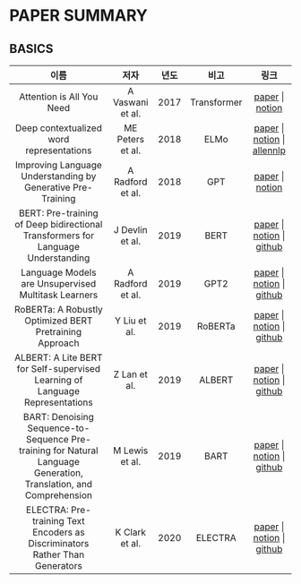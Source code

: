 # PAPER SUMMARY
## BASICS
|이름|저자|년도|비고|링크|
|:---:|:---:|:---:|:---:|:---:|
|Attention is All You Need|A Vaswani et al.|2017|Transformer|[paper](https://arxiv.org/abs/1706.03762) \| [notion](https://www.notion.so/Attention-Is-All-You-Need-ec1f92159eee4c9a8fc9fd9dc07d7be9)
|Deep contextualized word representations|ME Peters et al.|2018|ELMo|[paper](https://arxiv.org/abs/1802.05365) \| [notion](https://www.notion.so/Deep-contextualized-word-representations-dcb94abb9c0a4d5d8014d40626ef837a) \| [allennlp](https://allennlp.org/elmo)
|Improving Language Understanding by Generative Pre-Training|A Radford et al.|2018|GPT|[paper](https://www.cs.ubc.ca/~amuham01/LING530/papers/radford2018improving.pdf) \| [notion](https://www.notion.so/Improving-Language-Understanding-by-Generative-Pre-Training-0b5ca43db12641d5a28b1060ffa99db4)
|BERT: Pre-training of Deep bidirectional Transformers for Language Understanding|J Devlin et al.|2019|BERT|[paper](https://arxiv.org/abs/1810.04805) \| [notion](https://www.notion.so/BERT-Pre-Training-of-Deep-Bidirectional-Transformers-for-Language-Understanding-366ce4355f6842da9cf2e91e2b953e24) \| [github](https://github.com/google-research/bert)
|Language Models are Unsupervised Multitask Learners|A Radford et al.|2019|GPT2|[paper](https://d4mucfpksywv.cloudfront.net/better-language-models/language_models_are_unsupervised_multitask_learners.pdf) \| [notion](https://www.notion.so/Language-Models-are-Unsupervised-Multitask-Learners-1d51509d50084d7e886c8c6580ada3d8) \| [github](https://github.com/openai/gpt-2)
|RoBERTa: A Robustly Optimized BERT Pretraining Approach|Y Liu et al.|2019|RoBERTa|[paper](https://arxiv.org/abs/1907.11692) \| [notion](https://glorious-cycle-ccb.notion.site/RoBERTa-A-Robustly-Optimized-BERT-Pretraining-Approach-1e805221f45f419eac6cce36c896fe6e) \| [github](https://github.com/pytorch/fairseq/blob/master/examples/roberta/README.md)
|ALBERT: A Lite BERT for Self-supervised Learning of Language Representations|Z Lan et al.|2019|ALBERT|[paper](https://arxiv.org/abs/1909.11942) \| [notion](https://glorious-cycle-ccb.notion.site/ALBERT-A-Lite-BERT-for-Self-supervised-Learning-of-Language-Representations-f9338e6630254f51aea46370f0902ffa) \| [github](https://github.com/google-research/ALBERT)
|BART: Denoising Sequence-to-Sequence Pre-training for Natural Language Generation, Translation, and Comprehension|M Lewis et al.|2019|BART|[paper](https://arxiv.org/abs/1910.13461) \| [notion](https://glorious-cycle-ccb.notion.site/BART-Denoising-Sequence-to-Sequence-Pre-training-for-Natural-Language-Generation-Translation-and--9168754bb6fd43e1889dadff44fe451e) \| [github](https://github.com/pytorch/fairseq/tree/master/examples/bart)
|ELECTRA: Pre-training Text Encoders as Discriminators Rather Than Generators|K Clark et al.|2020|ELECTRA|[paper](https://arxiv.org/abs/2003.10555) \| [notion](https://glorious-cycle-ccb.notion.site/ELECTRA-Pre-training-Text-Encoders-as-Discriminators-Rather-Than-Generators-bae694ec771c41978196e509b192a9bf) \| [github](https://github.com/google-research/electra)